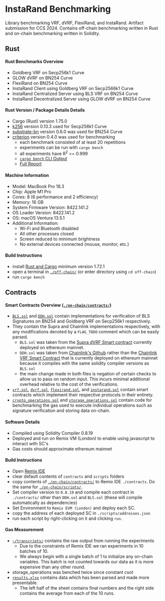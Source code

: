 # InstaRand Benchmarking
Library benchmarking VRF, dVRF, FlexiRand, and InstaRand.
Artifact submission for CCS 2024.
Contains off-chain benchmarking written in Rust and on-chain benchmarking written in Solidity.
## Rust
#### Rust Benchmarks Overview
- Goldberg VRF on Secp256k1 Curve
- GLOW dVRF on BN254 Curve
- FlexiRand on BN254 Curve
- InstaRand Client using Goldberg VRF on Secp2566k1 Curve
- InstaRand Centralized Server using BLS VRF on BN254 Curve
- InstaRand Decentralized Server using GLOW dVRF on BN254 Curve
#### Rust Version / Package Details Details
- Cargo (Rust) version 1.75.0
- [k256](https://crates.io/crates/k256) version 0.13.3 used for Secp256k1 Curve
- [substrate-bn](https://crates.io/crates/substrate-bn) version 0.6.0 was used for BN254 Curve
- [criterion](https://crates.io/crates/criterion/0.5.1/dependencies) version 0.4.0 was used for benchmarking
  - each benchmark consisted of at least 20 repetitions
  - experiments can be run with `cargo bench`
  - all experiments have R<sup>2</sup> >= 0.999
  - [`cargo bench` CLI Output](./data/rust/cli_benchmark_output.pdf)
  - [Full Report](./data/rust/report.zip)
#### Machine Information
- Model: MacBook Pro 18.3
- Chip: Apple M1 Pro
- Cores: 8 (6 performance and 2 efficiency)
- Memory: 16 GB
- System Firmware Version: 8422.141.2
- OS Loader Version: 8422.141.2
- OS: macOS Ventura 13.5.1
- Additional Information:
  - Wi-Fi and Bluetooth disabled
  - All other processes closed
  - Screen reduced to minimum brightness
  - No external devices connected (mouse, monitor, etc.)
#### Build Instructions
- install [Rust and Cargo](https://doc.rust-lang.org/cargo/getting-started/installation.html) minimum version 1.72.1
- open a terminal in [`./off-chain/`](./off-chain/) (or enter directory using `cd off-chain`)
- run `cargo bench`
## Contracts
#### Smart Contracts Overview ([`./on-chain/contracts/`](./on-chain/contracts/))
- [`BLS.sol`](./on-chain/contracts/BLS.sol) and [`DDH.sol`](./on-chain/contracts/DDH.sol) contain implementations for verification of BLS Signatures on BN254 and Goldberg VRF on Secp256k1 respectively.
- They contain the Supra and Chainlink implementations respectively, with any modifications denoted by a `FLAG_TODO` comment which can be easily parsed.
  - `BLS.sol` was taken from the [Supra dVRF Smart contract](https://etherscan.io/address/0xaeef3c744e07b4ceeb7469460f220c697b8fb8bc#code) currently deployed on ethereum mainnet.
  - `DDH.sol` was taken from [Chainlink's Github](https://github.com/smartcontractkit/chainlink/blob/develop/contracts/src/v0.8/vrf/VRF.sol) rather than the [Chainlink VRF Smart Contract](https://etherscan.io/address/0xf0d54349aDdcf704F77AE15b96510dEA15cb7952#code#L275) that is currently deployed on ethereum mainnet because it compiles with the same solidity compiler versions as `BLS.sol`
  - the main change made in both files is negation of certain checks to allow us to pass on random input. This incurs minimal additional overhead relative to the cost of the verifications.
- [`vrf.sol`](./on-chain/contracts/vrf.sol), [`dvrf.sol`](./on-chain/contracts/dvrf.sol), [`flexirand.sol`](./on-chain/contracts/flexirand.sol), and [`instarand.sol`](./on-chain/contracts/instarand.sol) contain smart contracts which implement their respective protocols in their entirety.
- [`crypto_operations.sol`](./on-chain/contracts/crypto_operations.sol) and [`storage_operations.sol`](./on-chain/contracts/storage_operations.sol) contain code for benchmarking the gas used to execute individual operations such as signature verification and storing data on-chain.
#### Software Details
- Compiled using Solidity Compiler 0.8.19
- Deployed and run on Remix VM (London) to enable using javascript to interact with SC's
- Gas costs should approximate ethereum mainnet
#### Build Instructions
- Open [Remix IDE](https://remix.ethereum.org/)
- clear default contents of `contracts` and `scripts` folders
- copy contents of [`./on-chain/contracts/`](./on-chain/contracts/) to Remix IDE `./contracts`. Do the same for [`./on-chain/scripts/`](./on-chain/scripts/).
- Set compiler version to `0.8.19` and compile each contract in `./contracts/` other than `DDH.sol` and `BLS.sol` (these will compile automatically as dependencies)
- Set Environment to `Remix EVM (London)` and deploy each SC.
- copy the address of each deployed SC in `./scripts/addresses.json`
- run each script by right-clicking on it and clicking `run`.
#### Gas Measurement
- [`~/transcripts/`](./data/on-chain/transcripts/) contains the raw output from running the experiments
  - Due to the constraints of Remix IDE we ran experiments in 10 batches of 10.
  - We always begin with a single batch of 1 to initialize any on-chain variables. This batch is not counted towards our data as it is more expensive than any other round.
- storage_operations was benched twice since constant csot
- [`results.xlsx`](./data/on-chain/results.xlsx) contains data which has been parsed and made more presentable.
  - The left half of the sheet contains final numbers and the right side contains the average from each of the 10 runs.
